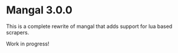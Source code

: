 # Mangal 3.0.0

This is a complete rewrite of mangal that adds support for lua based scrapers.

Work in progress!
